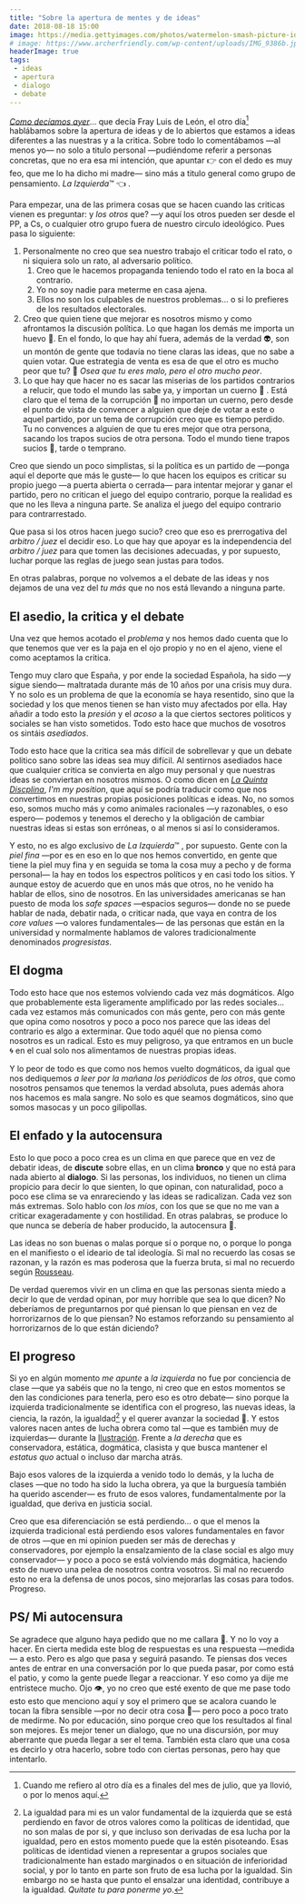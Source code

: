 ```yaml
---
title: "Sobre la apertura de mentes y de ideas"
date: 2018-08-18 15:00
image: https://media.gettyimages.com/photos/watermelon-smash-picture-id540520997
# image: https://www.archerfriendly.com/wp-content/uploads/IMG_9386b.jpg
headerImage: true 
tags: 
 - ideas
 - apertura
 - dialogo
 - debate
---
```


[*Como decíamos ayer*](https://es.wikiquote.org/wiki/Fray_Luis_de_León)... que decía Fray Luis de León, el otro día[^1] hablábamos sobre la apertura de ideas y de lo abiertos que estamos a ideas diferentes a las nuestras y a la critica. Sobre todo lo comentábamos —al menos yo— no solo a titulo personal —pudiéndome referir a personas concretas, que no era esa mi intención, que apuntar :point_right: con el dedo es muy feo, que me lo ha dicho mi madre— sino más a titulo general como grupo de pensamiento. *La Izquierda*™  :point_left: . 

Para empezar, una de las primera cosas que se hacen cuando las criticas vienen es preguntar: y *los otros* que?  —y aquí los otros pueden ser desde el PP, a Cs, o cualquier otro grupo fuera de nuestro circulo ideológico. Pues pasa lo siguiente: 

1. Personalmente no creo que sea nuestro trabajo el criticar todo el rato, o ni siquiera solo un rato, al adversario político. 
   1. Creo que le hacemos propaganda teniendo todo el rato en la boca al contrario. 
   2. Yo no soy nadie para meterme en casa ajena.
   3. Ellos no son los culpables de nuestros problemas... o si lo prefieres de los resultados electorales. 
2. Creo que quien tiene que mejorar es nosotros mismo y como afrontamos la discusión política. Lo que hagan los demás me importa un huevo :egg:. En el fondo, lo que hay ahí fuera, además de la verdad :alien:, son un montón de gente que todavía no tiene claras las ideas, que no sabe a quien votar. Que estrategia de venta es esa de que el otro es mucho peor que tu? :thinking: *Osea que tu eres malo, pero el otro mucho peor*.  
3. Lo que hay que hacer no es sacar las miserias de los partidos contrarios a relucir, que todo el mundo las sabe ya, y importan un cuerno :postal_horn: . Está claro que el tema de la corrupción :money_with_wings: no importan un cuerno, pero desde el punto de vista de convencer a alguien que deje de votar a este o aquel partido, por un tema de corrupción creo que es tiempo perdido. Tu no convences a alguien de que tu eres mejor que otra persona, sacando los trapos sucios de otra persona. Todo el mundo tiene trapos sucios :poop:, tarde o temprano. 

Creo que siendo un poco simplistas, si la política es un partido de —ponga aquí el deporte que más le guste— lo que hacen los equipos es criticar su propio juego —a puerta abierta o cerrada— para intentar mejorar y ganar el partido, pero no critican el juego del equipo contrario, porque la realidad es que no les lleva a ninguna parte. Se analiza el juego del equipo contrario para contrarrestado. 

Que pasa si los otros hacen juego sucio? creo que eso es prerrogativa del *arbitro / juez* el decidir eso. Lo que hay que apoyar es la independencia del *arbitro / juez* para que tomen las decisiones adecuadas, y por supuesto, luchar porque las reglas de juego sean justas para todos. 

En otras palabras, porque no volvemos a el debate de las ideas y nos dejamos de una vez del *tu más* que no nos está llevando a ninguna parte. 

## El asedio, la critica y el debate

Una vez que hemos acotado el *problema* y nos hemos dado cuenta que lo que tenemos que ver es la paja en el ojo propio y no en el ajeno, viene el como aceptamos la critica. 

Tengo muy claro que España, y por ende la sociedad Española, ha sido —y sigue siendo— maltratada durante más de 10 años por una crisis muy dura. Y no solo es un problema de que la economía se haya resentido, sino que la sociedad y los que menos tienen se han visto muy afectados por ella. Hay añadir a todo esto la *presión* y el *acoso* a la que ciertos sectores politicos y sociales se han visto sometidos. Todo esto hace que muchos de vosotros os sintáis *asediados*.  

Todo esto hace que la critica sea más difícil de sobrellevar y que un debate politico sano sobre las ideas sea muy difícil. Al sentirnos asediados hace que cualquier critica se convierta en algo muy personal y que nuestras ideas se conviertan en nosotros mismos. O como dicen en [*La Quinta Discplina*](/blog/2018/08/18/the-fifth-discipline/), *I'm my position*, que aquí se podría traducir como que nos convertimos en nuestras propias posiciones políticas e ideas. No, no somos eso, somos mucho más y como animales racionales —y razonables, o eso espero— podemos y tenemos el derecho y la obligación de cambiar nuestras ideas si estas son erróneas, o al menos si así lo consideramos. 

Y esto, no es algo exclusivo de *La Izquierda*™ , por supuesto. Gente con la *piel fina* —por es en eso en lo que nos hemos convertido, en gente que tiene la piel muy fina y en seguida se toma la cosa muy a pecho y de forma personal— la hay en todos los espectros políticos y  en casi todo los sitios. Y aunque estoy de acuerdo que en unos más que otros, no he venido ha hablar de ellos, sino de nosotros. En las universidades americanas se han puesto de moda los *safe spaces* —espacios seguros— donde no se puede hablar de nada, debatir nada, o criticar nada, que vaya en contra de los *core values* —o valores fundamentales— de las personas que están en la universidad y normalmente hablamos de valores tradicionalmente denominados *progresistas*. 

## El dogma

Todo esto hace que nos estemos volviendo cada vez más dogmáticos. Algo que probablemente esta ligeramente amplificado por las redes sociales... cada vez estamos más comunicados con más gente, pero con más gente que opina como nosotros y poco a poco nos parece que las ideas del contrario es algo a exterminar. Que todo aquél que no piensa como nosotros es un radical. Esto es muy peligroso, ya que entramos en un bucle :cyclone: en el cual solo nos alimentamos de nuestras propias ideas.  

Y lo peor de todo es que como nos hemos vuelto dogmáticos, da igual que nos dediquemos *a leer por la mañana los periódicos* de *los otros*, que como nosotros pensamos que tenemos la verdad absoluta, pues además ahora nos hacemos es mala sangre. No solo es que seamos dogmáticos, sino que somos masocas y un poco gilipollas. 

## El enfado y la autocensura

Esto lo que poco a poco crea es un clima en que parece que en vez de debatir ideas, de **discute** sobre ellas, en un clima **bronco** y que no está para nada abierto al **dialogo**. Si las personas, los individuos, no tienen un clima propicio para decir lo que sienten, lo que opinan, con naturalidad, poco a poco ese clima se va enrareciendo y las ideas se radicalizan. Cada vez son más extremas. Solo hablo con *los míos*, con los que se que no me van a criticar exageradamente y con hostilidad. En otras palabras, se produce lo que nunca se debería de haber producido, la autocensura :speak_no_evil:. 

Las ideas no son buenas o malas porque sí o porque no, o porque lo ponga en el manifiesto o el ideario de tal ideología. Si mal no recuerdo las cosas se razonan, y la razón es mas poderosa que la fuerza bruta, si mal no recuerdo según [Rousseau](https://en.wikipedia.org/wiki/The_Social_Contract). 

De verdad queremos vivir en un clima en que las personas sienta miedo a decir lo que de verdad opinan, por muy horrible que sea lo que dicen? No deberíamos de preguntarnos por qué piensan lo que piensan en vez de horrorizarnos de lo que piensan? No estamos reforzando su pensamiento al horrorizarnos de lo que están diciendo?

## El progreso

Si yo en algún momento *me apunte* a *la izquierda* no fue por conciencia de clase —que ya sabéis que no la tengo, ni creo que en estos momentos se den las condiciones para tenerla, pero eso es otro debate— sino porque la izquierda tradicionalmente se identifica con el progreso, las nuevas ideas, la ciencia, la razón, la igualdad[^2] y el querer avanzar la sociedad :rocket:. Y estos valores nacen antes de lucha obrera como tal —que es también muy de izquierdas— durante la [Ilustración](https://en.wikipedia.org/wiki/Age_of_Enlightenment). Frente a *la derecha* que es conservadora, estática, dogmática, clasista y que busca mantener el *estatus quo* actual o incluso dar marcha atrás. 

Bajo esos valores de la izquierda a venido todo lo demás, y la lucha de clases —que no todo ha sido la lucha obrera, ya que la burguesía también ha querido ascender— es fruto de esos valores, fundamentalmente por la igualdad, que deriva en justicia social. 

Creo que esa diferenciación se está perdiendo... o que el menos la izquierda tradicional está perdiendo esos valores fundamentales en favor de otros —que en mi opinion pueden ser más de derechas y conservadores, por ejemplo la ensalzamiento de la clase social es algo muy conservador— y poco a poco se está volviendo más dogmática, haciendo esto de nuevo una pelea de nosotros contra vosotros. Si mal no recuerdo esto no era la defensa de unos pocos, sino mejorarlas las cosas para todos. Progreso. 

## PS/ Mi autocensura

Se agradece que alguno haya pedido que no me callara 🎤. Y no lo voy a hacer. En cierta medida este blog de respuestas es una respuesta —medida— a esto. Pero es algo que pasa y seguirá pasando. Te piensas dos veces antes de entrar en una conversación por lo que pueda pasar, por como está el patio, y como la gente puede llegar a reaccionar. Y eso como ya dije me entristece mucho. Ojo 👁, yo no creo que esté exento de que me pase todo esto esto que menciono aquí y soy el primero que se acalora cuando le tocan la fibra sensible —por no decir otra cosa :egg:— pero poco a poco trato de medirme. No por educación, sino porque creo que los resultados al final son mejores. Es mejor tener un dialogo, que no una discursión, por muy aberrante que pueda llegar a ser el tema. También esta claro que una cosa es decirlo y otra hacerlo, sobre todo con ciertas personas, pero hay que intentarlo. 



[^1]: Cuando me refiero al otro día es a finales del mes de julio, que ya llovió, o por lo menos aquí. 

[^2]: La igualdad para mi es un valor fundamental de la izquierda que se está perdiendo en favor de otros valores como la políticas de identidad, que no son malas de por si, y que incluso son derivadas de esa lucha por la igualdad, pero en estos momento puede que la estén pisoteando. Esas políticas de identidad vienen a representar a grupos sociales que tradicionalmente han estado marginados o en situación de inferioridad social, y por lo tanto en parte son fruto de esa lucha por la igualdad. Sin embargo no se hasta que punto el ensalzar una identidad, contribuye a la igualdad. *Quitate tu para ponerme yo*.

